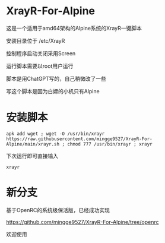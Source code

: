 # XrayR-For-Alpine
这是一个适用于amd64架构的Alpine系统的XrayR一键脚本

安装目录位于 /etc/XrayR

控制程序启动关闭采用Screen

运行脚本需要以root用户运行

脚本是用ChatGPT写的，自己稍微改了一些

写这个脚本是因为白嫖的小机只有Alpine

# 安装脚本
```shell script
apk add wget ; wget -O /usr/bin/xrayr https://raw.githubusercontent.com/mingge9527/XrayR-For-Alpine/main/xrayr.sh ; chmod 777 /usr/bin/xrayr ; xrayr
```
下次运行即可直接输入
```shell script
xrayr
```

# 新分支

基于OpenRC的系统级保活版，已经成功实现

https://github.com/mingge9527/XrayR-For-Alpine/tree/openrc

欢迎使用
